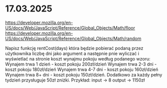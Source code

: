# 17.03.2025

https://developer.mozilla.org/en-US/docs/Web/JavaScript/Reference/Global_Objects/Math/floor
https://developer.mozilla.org/en-US/docs/Web/JavaScript/Reference/Global_Objects/Math/random
 
Napisz funkcję rentCost(days) która będzie pobierać podaną przez użytkownika liczbę dni jako  argument a następnie pnie wyliczać i wyświetlać na stronie koszt wynajmu pokoju według podanego wzoru: Wynajem trwa 1 dzień - koszt pokoju 200zł/dzień Wynajem trwa 2-3 dni - koszt pokoju 180zł/dzień Wynajem trwa 4-7 dni - koszt pokoju 160zł/dzień Wynajem trwa 8+ dni - koszt pokoju 150zł/dzień. Dodatkowo za każdy pełny tydzień przysługuje 50zł zniżki. Przykład: input -> 8 output -> 1150zł
